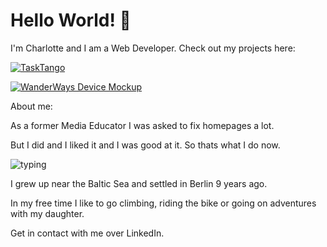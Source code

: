 # Hello World! 👋

I'm Charlotte and I am a Web Developer. Check out my projects here:


[![TaskTango](https://github.com/uetrozi/uetrozi/assets/139115048/3b26e730-3468-439d-898e-8c619da2211d)](https://tasktango.vercel.app/)

[![WanderWays Device Mockup](https://github.com/uetrozi/charlotte-konrad-tourio-app/assets/139115048/dd158a68-5a8c-4cfb-bd4b-e0f922c43ab6)](https://charlotte-konrad-tourio-app.vercel.app/)

About me:

As a former Media Educator I was asked to fix homepages a lot. 

But I did and I liked it and I was good at it. 
So thats what I do now.

![typing](https://media.tenor.com/k4CNdciy3f4AAAAC/typing-working.gif)

I grew up near the Baltic Sea and settled in Berlin 9 years ago. 

In my free time I like to go climbing, riding the bike or going on adventures with my daughter.

Get in contact with me over LinkedIn.


